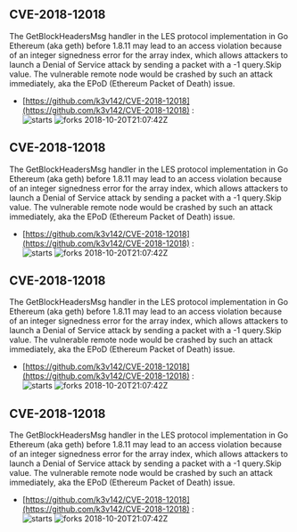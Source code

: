 ## CVE-2018-12018
 The GetBlockHeadersMsg handler in the LES protocol implementation in Go Ethereum (aka geth) before 1.8.11 may lead to an access violation because of an integer signedness error for the array index, which allows attackers to launch a Denial of Service attack by sending a packet with a -1 query.Skip value. The vulnerable remote node would be crashed by such an attack immediately, aka the EPoD (Ethereum Packet of Death) issue.

- [https://github.com/k3v142/CVE-2018-12018](https://github.com/k3v142/CVE-2018-12018) :  
![starts](https://img.shields.io/github/stars/k3v142/CVE-2018-12018.svg) 
![forks](https://img.shields.io/github/forks/k3v142/CVE-2018-12018.svg) 
2018-10-20T21:07:42Z

## CVE-2018-12018
 The GetBlockHeadersMsg handler in the LES protocol implementation in Go Ethereum (aka geth) before 1.8.11 may lead to an access violation because of an integer signedness error for the array index, which allows attackers to launch a Denial of Service attack by sending a packet with a -1 query.Skip value. The vulnerable remote node would be crashed by such an attack immediately, aka the EPoD (Ethereum Packet of Death) issue.

- [https://github.com/k3v142/CVE-2018-12018](https://github.com/k3v142/CVE-2018-12018) :  
![starts](https://img.shields.io/github/stars/k3v142/CVE-2018-12018.svg) 
![forks](https://img.shields.io/github/forks/k3v142/CVE-2018-12018.svg) 
2018-10-20T21:07:42Z

## CVE-2018-12018
 The GetBlockHeadersMsg handler in the LES protocol implementation in Go Ethereum (aka geth) before 1.8.11 may lead to an access violation because of an integer signedness error for the array index, which allows attackers to launch a Denial of Service attack by sending a packet with a -1 query.Skip value. The vulnerable remote node would be crashed by such an attack immediately, aka the EPoD (Ethereum Packet of Death) issue.

- [https://github.com/k3v142/CVE-2018-12018](https://github.com/k3v142/CVE-2018-12018) :  
![starts](https://img.shields.io/github/stars/k3v142/CVE-2018-12018.svg) 
![forks](https://img.shields.io/github/forks/k3v142/CVE-2018-12018.svg) 
2018-10-20T21:07:42Z

## CVE-2018-12018
 The GetBlockHeadersMsg handler in the LES protocol implementation in Go Ethereum (aka geth) before 1.8.11 may lead to an access violation because of an integer signedness error for the array index, which allows attackers to launch a Denial of Service attack by sending a packet with a -1 query.Skip value. The vulnerable remote node would be crashed by such an attack immediately, aka the EPoD (Ethereum Packet of Death) issue.

- [https://github.com/k3v142/CVE-2018-12018](https://github.com/k3v142/CVE-2018-12018) :  
![starts](https://img.shields.io/github/stars/k3v142/CVE-2018-12018.svg) 
![forks](https://img.shields.io/github/forks/k3v142/CVE-2018-12018.svg) 
2018-10-20T21:07:42Z

